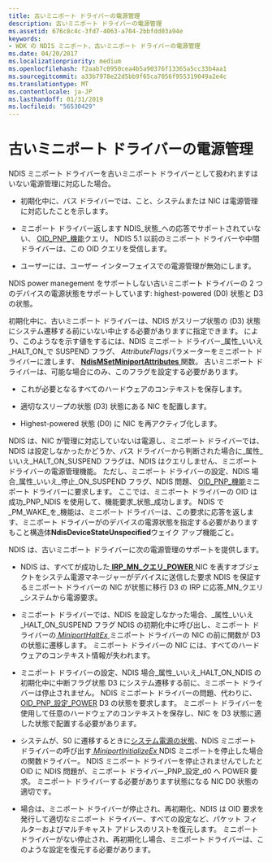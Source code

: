 ```yaml
---
title: 古いミニポート ドライバーの電源管理
description: 古いミニポート ドライバーの電源管理
ms.assetid: 676c8c4c-3fd7-4063-a704-2bbfdd03a94e
keywords:
- WDK の NDIS ミニポート、古いミニポート ドライバーの電源管理
ms.date: 04/20/2017
ms.localizationpriority: medium
ms.openlocfilehash: f2aab7c0950cea4b5a90376f13365a5cc33b4aa1
ms.sourcegitcommit: a33b7978e22d5bb9f65ca7056f955319049a2e4c
ms.translationtype: MT
ms.contentlocale: ja-JP
ms.lasthandoff: 01/31/2019
ms.locfileid: "56530429"
---
```

# <a name="power-management-for-old-miniport-drivers"></a>古いミニポート ドライバーの電源管理





NDIS ミニポート ドライバーを古いミニポート ドライバーとして扱われますはいない電源管理に対応した場合。

-   初期化中に、バス ドライバーでは、こと、システムまたは NIC は電源管理に対応したことを示します。

-   ミニポート ドライバー返します NDIS\_状態\_への応答でサポートされていない、 [OID\_PNP\_機能](https://msdn.microsoft.com/library/windows/hardware/ff569774)クエリ。 NDIS 5.1 以前のミニポート ドライバーや中間ドライバーは、この OID クエリを受信します。

-   ユーザーには、ユーザー インターフェイスでの電源管理が無効にします。

NDIS power manegement をサポートしない古いミニポート ドライバーの 2 つのデバイスの電源状態をサポートしています: highest-powered (D0) 状態と D3 の状態。

初期化中に、古いミニポート ドライバーは、NDIS がスリープ状態の (D3) 状態にシステム遷移する前にいない中止する必要がありますに指定できます。 により、このようなを示す値をするには、NDIS ミニポート ドライバー\_属性\_いいえ\_HALT\_ON\_で SUSPEND フラグ、 *AttributeFlags*パラメーターをミニポート ドライバーに渡します、 [ **NdisMSetMiniportAttributes** ](https://msdn.microsoft.com/library/windows/hardware/ff563672)関数。 古いミニポート ドライバーは、可能な場合にのみ、このフラグを設定する必要があります。

-   これが必要となるすべてのハードウェアのコンテキストを保存します。

-   適切なスリープの状態 (D3) 状態にある NIC を配置します。

-   Highest-powered 状態 (D0) に NIC を再アクティブ化します。

NDIS は、NIC が管理に対応していないは電源し、ミニポート ドライバーでは、NDIS は設定しなかったかどうか、バス ドライバーから判断された場合に\_属性\_いいえ\_HALT\_ON\_SUSPEND フラグは、NDIS はクエリしません、ミニポート ドライバーの電源管理機能。 ただし、ミニポート ドライバーの設定、NDIS 場合\_属性\_いいえ\_停止\_ON\_SUSPEND フラグ、NDIS 問題、 [OID\_PNP\_機能](https://msdn.microsoft.com/library/windows/hardware/ff569774)ミニポート ドライバーに要求します。 ここでは、ミニポート ドライバーの OID は成功\_PNP\_NDIS を使用して、機能要求\_状態\_成功します。 NDIS で\_PM\_WAKE\_を\_機能は、ミニポート ドライバーは、この要求に応答を返します、ミニポート ドライバーがのデバイスの電源状態を指定する必要がありますもこと構造体**NdisDeviceStateUnspecified**ウェイク アップ機能ごと。

NDIS は、古いミニポート ドライバーに次の電源管理のサポートを提供します。

-   NDIS は、すべてが成功した[ **IRP\_MN\_クエリ\_POWER** ](https://msdn.microsoft.com/library/windows/hardware/ff551699) NIC を表すオブジェクトをシステム電源マネージャーがデバイスに送信した要求 NDIS を保証するミニポート ドライバーの NIC が状態に移行 D3 の IRP に応答\_MN\_クエリ\_システムから電源要求。

-   ミニポート ドライバーでは、NDIS を設定しなかった場合、\_属性\_いいえ\_HALT\_ON\_SUSPEND フラグ NDIS の初期化中に呼び出し、ミニポート ドライバーの[ *MiniportHaltEx* ](https://msdn.microsoft.com/library/windows/hardware/ff559388)ミニポート ドライバーの NIC の前に関数が D3 の状態に遷移します。 ミニポート ドライバーの NIC には、すべてのハードウェアのコンテキスト情報が失われます。

-   ミニポート ドライバーの設定、NDIS 場合\_属性\_いいえ\_HALT\_ON\_NDIS の初期化中に中断フラグ状態 D3 にシステム遷移する前に、ミニポート ドライバーは停止されません。 NDIS ミニポート ドライバーの問題、代わりに、 [OID\_PNP\_設定\_POWER](https://msdn.microsoft.com/library/windows/hardware/ff569780) D3 の状態を要求します。 ミニポート ドライバーを使用して任意のハードウェアのコンテキストを保存し、NIC を D3 状態に適した状態で配置する必要があります。

-   システムが、S0 に遷移するときに[システム電源の状態](https://msdn.microsoft.com/library/windows/hardware/ff564571)、NDIS ミニポート ドライバーの呼び出す[ *MiniportInitializeEx* ](https://msdn.microsoft.com/library/windows/hardware/ff559389) NDIS ミニポートを停止した場合の関数ドライバー。 NDIS ミニポート ドライバーを停止されませんでしたと OID に NDIS 問題が、ミニポート ドライバー\_PNP\_設定\_d0 へ POWER 要求。 ミニポート ドライバーする必要があります状態になる NIC D0 状態の適切です。

-   場合は、ミニポート ドライバーが停止され、再初期化、NDIS は OID 要求を発行して適切なミニポート ドライバー、すべての設定など、パケット フィルターおよびマルチキャスト アドレスのリストを復元します。 ミニポート ドライバーがない停止され、再初期化し場合、ミニポート ドライバーは、このような設定を復元する必要があります。

 

 





